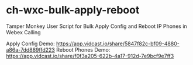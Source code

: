 # ch-wxc-bulk-apply-reboot
Tamper Monkey User Script for Bulk Apply Config and Reboot IP Phones in Webex Calling

Apply Config Demo: https://app.vidcast.io/share/5847f82c-bf09-4880-a86a-7dd889ffd223
Reboot Phones Demo: https://app.vidcast.io/share/f0f3a205-622b-4a17-912d-7e9bcf9e7ff3

